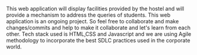 This web application will display facilities provided by the hostel and will provide a mechanism to address the queries of students. This web application is an ongoing project. So feel free to collaborate and make changes/commits and help to make it collaborate and let's learn from each other. Tech stack used is HTML,CSS and Javascript and we are using Agile methodology to incorporate the best SDLC practices used in the corporate world.
